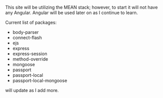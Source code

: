 This site will be utilizing the MEAN stack; however, to start it will not have any Angular. Angular will be used later on as I continue to learn.

Current list of packages:

 - body-parser
 - connect-flash
 - ejs
 - express
 - express-session
 - method-override
 - mongoose
 - passport
 - passport-local
 - passport-local-mongoose

will update as I add more.

